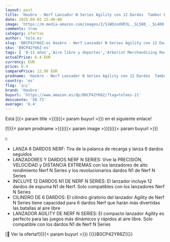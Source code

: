 ```yaml
---
layout: post
title: 'Hasbro - Nerf Lanzador N Series Agility con 12 Dardos  Tambor Rotatorio de 6 Dardos  Actividades al Aire Libre  Regalo de Reyes Magos y Papá Noel para Niños y Niñas de 8 Años o Más'
date: 2025-09-02 15:40:00
image: 'https://m.media-amazon.com/images/I/51WOzodXR3L._SL500_._SL400_.jpg'
comments: true
category: ofertas
author: 'tole.es'
slug: 'B0CP42Y66Z-es Hasbro - Nerf Lanzador N Series Agility con 12 Dardos...'
sku: 'B0CP42Y66Z-es'
tags: [ '8-11 años','Aire libre y deportes','Arborist Merchandising Root','Armas y proyectiles de juguete','Hasbro banner 8+','Juguetes','Juguetes y juegos','Munición de espuma de juguete','Self Service','Special Features Stores','Tienda Nerf','b6d17eda-2c26-45ed-a098-453a9f96e839_0','b6d17eda-2c26-45ed-a098-453a9f96e839_101','b6d17eda-2c26-45ed-a098-453a9f96e839_7201','b6d17eda-2c26-45ed-a098-453a9f96e839_801','hasbro','magos','reyes','🇪🇸', ]
actualPrice: 6.4 EUR
currency: EUR
price: 6.4
comparePrice: 12.99 EUR
prodname: 'Hasbro - Nerf Lanzador N Series Agility con 12 Dardos  Tambor Rotatorio de 6 Dardos  Actividades al Aire Libre  Regalo de Reyes Magos y Papá Noel para Niños y Niñas de 8 Años o Más'
country: 'es'
flag: '🇪🇸'
brand: 'Hasbro'
buyurl: 'https://www.amazon.es/dp/B0CP42Y66Z/?tag=tolees-21'
descuento: '50.73'
average: '6.4'
---
```


Está [{{< param title >}}]({{< param buyurl >}}) en el siguiente enlace!

[![{{< param prodname >}}]({{< param image >}})]({{< param buyurl >}})

ℹ️:

- LANZA 6 DARDOS NERF: Tira de la palanca de recarga y lanza 6 dardos seguidos
- LANZADORES Y DARDOS NERF N SERIES: Vive la PRECISIÓN, VELOCIDAD y DISTANCIA EXTREMAS con los lanzadores de alto rendimiento Nerf N Series y los revolucionarios dardos N1 de Nerf N Series
- INCLUYE 12 DARDOS N1 DE NERF N SERIES: El lanzador incluye 12 dardos de espuma N1 de Nerf. Solo compatibles con los lanzadores Nerf N Series
- CILINDRO DE 6 DARDOS: El cilindro giratorio del lanzador Agility de Nerf N Series tiene capacidad para 6 dardos Nerf que harán más divertidas las batallas al aire libre
- LANZADOR AGILITY DE NERF N SERIES: El compacto lanzador Agility es perfecto para las juegos más dinámicos y rápidos al aire libre. Solo compatible con los dardos N1 de Nerf N Series

[🛒 Ver la oferta!!]({{< param buyurl >}})
{{<world>}}B0CP42Y66Z{{</world>}}
